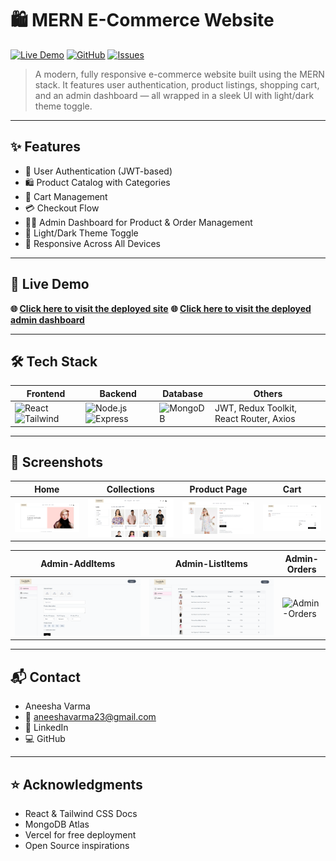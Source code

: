 # 🛍️ MERN E-Commerce Website

[![Live Demo](https://img.shields.io/badge/-Live%20Demo-0E76A8?style=for-the-badge&logo=vercel&logoColor=white)](https://larabelle-frontend.vercel.app)
[![GitHub](https://img.shields.io/github/stars/aneesha023/ecommerce-mern?style=for-the-badge)](https://github.com/aneesha023/E-commerce/stargazers)
[![Issues](https://img.shields.io/github/issues/aneesha023/ecommerce-mern?style=for-the-badge)](https://github.com/aneesha023/E-commerce/issues)

> A modern, fully responsive e-commerce website built using the MERN stack. It features user authentication, product listings, shopping cart, and an admin dashboard — all wrapped in a sleek UI with light/dark theme toggle.

---

## ✨ Features

- 🔐 User Authentication (JWT-based)
- 🛍️ Product Catalog with Categories
- 🛒 Cart Management
- 💳 Checkout Flow
- 🧑‍💼 Admin Dashboard for Product & Order Management
- 🌙 Light/Dark Theme Toggle
- 📱 Responsive Across All Devices

---

## 🚀 Live Demo

**🌐 [Click here to visit the deployed site](https://larabelle-frontend.vercel.app)** 
**🌐 [Click here to visit the deployed admin dashboard](https://larabelle-admin.vercel.app)** 

---

## 🛠️ Tech Stack

| Frontend            | Backend           | Database  | Others                     |
|---------------------|-------------------|-----------|----------------------------|
| ![React](https://img.shields.io/badge/-React-61DAFB?logo=react&logoColor=000) ![Tailwind](https://img.shields.io/badge/-TailwindCSS-38B2AC?logo=tailwindcss) | ![Node.js](https://img.shields.io/badge/-Node.js-339933?logo=node.js) ![Express](https://img.shields.io/badge/-Express.js-black?logo=express&logoColor=white) | ![MongoDB](https://img.shields.io/badge/-MongoDB-47A248?logo=mongodb) | JWT, Redux Toolkit, React Router, Axios |

---

## 📸 Screenshots

| Home | Collections | Product Page | Cart |
|------|--------------|------|------------------|
| ![Home](./screenshots/home.png) | ![Collections](./screenshots/collections.png) | ![Product](./screenshots/product.png) | ![Cart](./screenshots/cart.png) |

| Admin-AddItems | Admin-ListItems | Admin-Orders |
|----------------|-----------------|------------------|
| ![Admin-AddItems](./screenshots/admin1.png) | ![Admin-ListItems](./screenshots/admin2.png) | ![Admin-Orders](./admin3.png) |
 
---

## 📬 Contact
- Aneesha Varma
- 📧 aneeshavarma23@gmail.com
- 🔗 LinkedIn
- 💻 GitHub

---

## ⭐ Acknowledgments
- React & Tailwind CSS Docs
- MongoDB Atlas
- Vercel for free deployment
- Open Source inspirations
